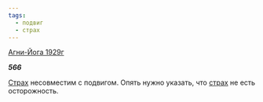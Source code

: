```yaml
---
tags:
  - подвиг
  - страх
---
```

[Агни-Йога 1929г](https://127.0.0.1:4002/agni/1929)

___566___

[Страх](../../../tags/#[страх](../../../tags/#страх)) несовместим с подвигом. Опять нужно указать, что [страх](../../../tags/#страх) не есть осторожность.